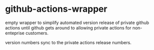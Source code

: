 # github-actions-wrapper

empty wrapper to simplify automated version release of private github actions until github gets around to allowing private actions for non-enteprise customers.

version numbers sync to the private actions release numbers.